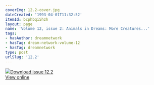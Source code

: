 ```yaml
---
coverImg: 12.2-cover.jpg
dateCreated: '1993-04-01T11:32:52'
itemId: bcphbqi5hzh
layout: page
name: 'Volume 12, issue 2: Animals in Dreams: More Creatures...'
tags:
- hasAuthor: dreamnetwork
- hasTag: dream-network-volume-12
- hasTag: dreamnetwork
type: post
urlSlug: '12.2'
---
```

<img class="card-journal-img" src="../images/12.2-rect.jpg"/><a href="../files/pdfs/Volume_12/12.2-Dream-Network_Volume-12_No-2.pdf" download="">Download issue 12.2</a><br><a href="../files/pdfs/Volume_12/12.2-Dream-Network_Volume-12_No-2.pdf">View online</a>